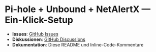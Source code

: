 # Pi-hole + Unbound + NetAlertX — Ein-Klick-Setup



- **Issues**: [GitHub Issues](https://github.com/TimInTech/Pi-hole-Unbound-PiAlert-Setup/issues)
- **Diskussionen**: [GitHub Discussions](https://github.com/TimInTech/Pi-hole-Unbound-PiAlert-Setup/discussions)
- **Dokumentation**: Diese README und Inline-Code-Kommentare